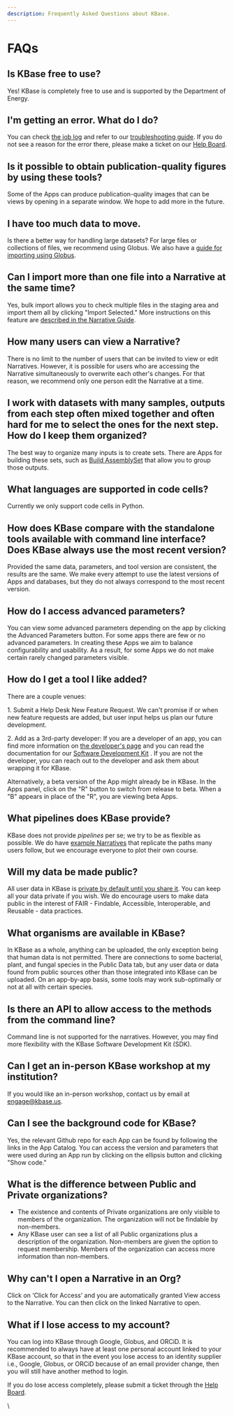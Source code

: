 ```yaml
---
description: Frequently Asked Questions about KBase.
---
```


# FAQs

## Is KBase free to use?&#x20;

Yes! KBase is completely free to use and is supported by the Department of Energy.

## I'm getting an error. What do I do?

You can check [the job log](../troubleshooting/job-errors/common/job-log.md) and refer to our [troubleshooting guide](../troubleshooting/). If you do not see a reason for the error there, please make a ticket on our [Help Board](https://kbase-jira.atlassian.net).

## Is it possible to obtain publication-quality figures by using these tools?

Some of the Apps can produce publication-quality images that can be views by opening in a separate window. We hope to add more in the future.

## I have too much data to move.&#x20;

Is there a better way for handling large datasets? For large files or collections of files, we recommend using Globus. We also have a [guide for importing using Globus](../data/globus.md).

## Can I import more than one file into a Narrative at the same time?

Yes, bulk import allows you to check multiple files in the staging area and import them all by clicking "Import Selected." More instructions on this feature are [described in the Narrative Guide](narrative/add-data.md#using-bulk-import).&#x20;

## How many users can view a Narrative?&#x20;

There is no limit to the number of users that can be invited to view or edit Narratives. However, it is possible for users who are accessing the Narrative simultaneously to overwrite each other's changes. For that reason, we recommend only one person edit the Narrative at a time.

## I work with datasets with many samples, outputs from each step often mixed together and often hard for me to select the ones for the next step. How do I keep them organized?&#x20;

The best way to organize many inputs is to create sets. There are Apps for building these sets, such as [Build AssemblySet](https://narrative.kbase.us/#catalog/apps/kb\_SetUtilities/KButil\_Build\_AssemblySet/release) that allow you to group those outputs.

## What languages are supported in code cells?

Currently we only support code cells in Python.

## How does KBase compare with the standalone tools available with command line interface? Does KBase always use the most recent version?

Provided the same data, parameters, and tool version are consistent, the results are the same. We make every attempt to use the latest versions of Apps and databases, but they do not always correspond to the most recent version.

## How do I access advanced parameters?&#x20;

You can view some advanced parameters depending on the app by clicking the Advanced Parameters button. For some apps there are few or no advanced parameters. In creating these Apps we aim to balance configurability and usability. As a result, for some Apps we do not make certain rarely changed parameters visible.

## How do I get a tool I like added?&#x20;

There are a couple venues:&#x20;

1\. Submit a Help Desk New Feature Request. We can't promise if or when new feature requests are added, but user input helps us plan our future development.&#x20;

2\. Add as a 3rd-party developer: If you are a developer of an app, you can find more information on [the developer's page](../development/) and you can read the documentation for our [Software Development Kit](https://kbase.github.io/kb\_sdk\_docs/) . If you are not the developer, you can reach out to the developer and ask them about wrapping it for KBase.&#x20;

Alternatively, a beta version of the App might already be in KBase. In the Apps panel, click on the "R" button to switch from release to beta. When a "B" appears in place of the "R", you are viewing beta Apps.

## What pipelines does KBase provide?&#x20;

&#x20;KBase does not provide _pipelines_ per se; we try to be as flexible as possible. We do have [example Narratives](../workflows/) that replicate the paths many users follow, but we encourage everyone to plot their own course.

## Will my data be made public?

All user data in KBase is [private by default until you share it](https://www.kbase.us/data-policy-and-sources/). You can keep all your data private if you wish. We do encourage users to make data public in the interest of FAIR - Findable, Accessible, Interoperable, and Reusable - data practices.

## What organisms are available in KBase?&#x20;

In KBase as a whole, anything can be uploaded, the only exception being that human data is not permitted. There are connections to some bacterial, plant, and fungal species in the Public Data tab, but any user data or data found from public sources other than those integrated into KBase can be uploaded. On an app-by-app basis, some tools may work sub-optimally or not at all with certain species.

## Is there an API to allow access to the methods from the command line?&#x20;

Command line is not supported for the narratives. However, you may find more flexibility with the KBase Software Development Kit (SDK).

## Can I get an in-person KBase workshop at my institution?&#x20;

If you would like an in-person workshop, contact us by email at [engage@kbase.us](mailto:engage@kbase.us).

## Can I see the background code for KBase?&#x20;

Yes, the relevant Github repo for each App can be found by following the links in the App Catalog. You can access the version and parameters that were used during an App run by clicking on the ellipsis button and clicking "Show code."

## **What is the difference between Public and Private organizations?**

* The existence and contents of Private organizations are only visible to members of the organization. The organization will not be findable by non-members.
* Any KBase user can see a list of all Public organizations plus a description of the organization. Non-members are given the option to request membership. Members of the organization can access more information than non-members.

## **Why can't I open a Narrative in an Org?**

Click on ‘Click for Access’ and you are automatically granted View access to the Narrative. You can then click on the linked Narrative to open.&#x20;

## What if I lose access to my account?&#x20;

You can log into KBase through Google, Globus, and ORCiD. It is recommended to always have at least one personal account linked to your KBase account, so that in the event you lose access to an identity supplier i.e., Google, Globus, or ORCiD because of an email provider change, then you will still have another method to login.&#x20;

If you do lose access completely, please submit a ticket through the [Help Board](../troubleshooting/support.md#contact-us).&#x20;

\
